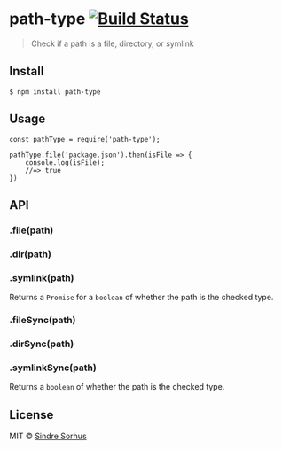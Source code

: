 path-type [![Build Status](https://travis-ci.org/sindresorhus/path-type.svg?branch=master)](https://travis-ci.org/sindresorhus/path-type)
=========================================================================================================================================

> Check if a path is a file, directory, or symlink

Install
-------

    $ npm install path-type

Usage
-----

    const pathType = require('path-type');

    pathType.file('package.json').then(isFile => {
        console.log(isFile);
        //=> true
    })

API
---

### .file(path)

### .dir(path)

### .symlink(path)

Returns a `Promise` for a `boolean` of whether the path is the checked type.

### .fileSync(path)

### .dirSync(path)

### .symlinkSync(path)

Returns a `boolean` of whether the path is the checked type.

License
-------

MIT © [Sindre Sorhus](https://sindresorhus.com)
